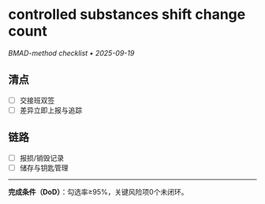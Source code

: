 # controlled substances shift change count

_BMAD-method checklist • 2025-09-19_

## 清点

- [ ] 交接班双签
- [ ] 差异立即上报与追踪

## 链路

- [ ] 报损/销毁记录
- [ ] 储存与钥匙管理

---

**完成条件（DoD）**：勾选率≥95%，关键风险项0个未闭环。

